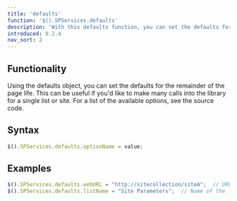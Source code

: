 ```yaml
---
title: 'defaults'
function: '$().SPServices.defaults'
description: 'With this defaults function, you can set the defaults for the remainder of the page life. This can be useful if you’d like to make many calls into the library for a single list or site.'
introduced: 0.2.4
nav_sort: 2
---
```


## Functionality

Using the defaults object, you can set the defaults for the remainder of the page life. This can be useful if you'd like to make many calls into the library for a single list or site. For a list of the available options, see the source code.

## Syntax
```javascript
$().SPServices.defaults.optionName = value;
```

## Examples

```javascript
$().SPServices.defaults.webURL = "http://sitecollection/siteA";  // URL of the target Web
$().SPServices.defaults.listName = "Site Parameters";  // Name of the list for list operations
```
